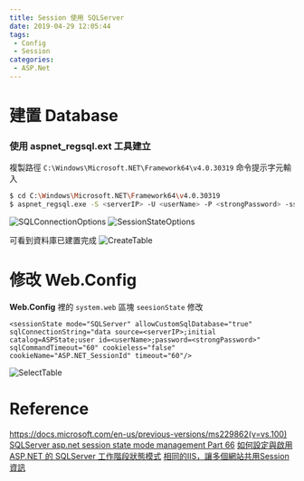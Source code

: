 ```yaml
---
title: Session 使用 SQLServer
date: 2019-04-29 12:05:44
tags: 
 - Config
 - Session
categories: 
 - ASP.Net
---
```


# 建置 Database
### 使用 aspnet_regsql.ext 工具建立

複製路徑 `C:\Windows\Microsoft.NET\Framework64\v4.0.30319`
命令提示字元輸入
~~~ bash
$ cd C:\Windows\Microsoft.NET\Framework64\v4.0.30319
$ aspnet_regsql.exe -S <serverIP> -U <userName> -P <strongPassword> -ssadd -sstype p
~~~
![SQLConnectionOptions](1.png)
![SessionStateOptions](2.png)

可看到資料庫已建置完成
![CreateTable](3.png)

# 修改 Web.Config
**Web.Config** 裡的 `system.web` 區塊 `seesionState` 修改

    <sessionState mode="SQLServer" allowCustomSqlDatabase="true" sqlConnectionString="data source=<serverIP>;initial catalog=ASPState;user id=<userName>;password=<strongPassword>"  sqlCommandTimeout="60" cookieless="false" cookieName="ASP.NET_SessionId" timeout="60"/>

![SelectTable](4.png)

# Reference
https://docs.microsoft.com/en-us/previous-versions/ms229862(v=vs.100)
[SQLServer asp.net session state mode management Part 66](https://www.youtube.com/watch?v=o-8vjQu6SmI)
[如何設定與啟用 ASP.NET 的 SQLServer 工作階段狀態模式](https://blog.miniasp.com/post/2011/09/13/Configure-SQL-Server-Session-State-Modes-for-ASPNET)
[相同的IIS，讓多個網站共用Session資訊](http://kyleap.blogspot.com/2013/12/aspnetiissession.html)